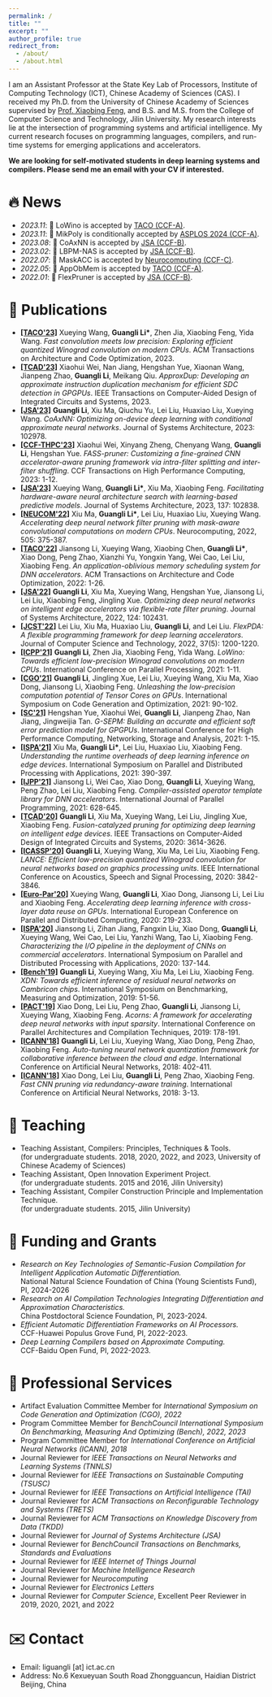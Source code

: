 ```yaml
---
permalink: /
title: ""
excerpt: ""
author_profile: true
redirect_from: 
  - /about/
  - /about.html
---
```


<span class='anchor' id='about-me'></span>
I am an Assistant Professor at the State Key Lab of Processors, Institute of Computing Technology (ICT), Chinese Academy of Sciences (CAS). I received my Ph.D. from the University of Chinese Academy of Sciences supervised by [Prof. Xiaobing Feng][3], and B.S. and M.S. from the College of Computer Science and Technology, Jilin University. My research interests lie at the intersection of programming systems and artificial intelligence. My current research focuses on programming languages, compilers, and run-time systems for emerging applications and accelerators.

**We are looking for self-motivated students in deep learning systems and compilers. Please send me an email with your CV if interested.**  

# 🔥 News
- *2023.11*: 🎉 LoWino is accepted by [TACO (CCF-A)][108].   
- *2023.11*: 🎉 MikPoly is conditionally accepted by [ASPLOS 2024 (CCF-A)][999].
- *2023.08*: 🎉 CoAxNN is accepted by [JSA (CCF-B)][106].
- *2023.02*: 🎉 LBPM-NAS is accepted by [JSA (CCF-B)][106].
- *2022.07*: 🎉 MaskACC is accepted by [Neurocomputing (CCF-C)][109].
- *2022.05*: 🎉 AppObMem is accepted by [TACO (CCF-A)][108].
- *2022.01*: 🎉 FlexPruner is accepted by [JSA (CCF-B)][106]. 

# 📝 Publications 

* **[[TACO'23]][999]** Xueying Wang, **Guangli Li\***, Zhen Jia, Xiaobing Feng, Yida Wang. *Fast convolution meets low precision: Exploring efficient quantized Winograd convolution on modern CPUs*. ACM Transactions on Architecture and Code Optimization, 2023.
* **[[TCAD'23]][999]** Xiaohui Wei, Nan Jiang, Hengshan Yue, Xiaonan Wang, Jianpeng Zhao, **Guangli Li**, Meikang Qiu. *ApproxDup: Developing an approximate instruction duplication mechanism for efficient SDC detection in GPGPUs*. IEEE Transactions on Computer-Aided Design of Integrated Circuits and Systems, 2023.  
* **[[JSA'23]][999]** **Guangli Li**, Xiu Ma, Qiuchu Yu, Lei Liu, Huaxiao Liu, Xueying Wang. *CoAxNN: Optimizing on-device deep learning with conditional approximate neural networks*. Journal of Systems Architecture, 2023: 102978.
* **[[CCF-THPC'23]][999]** Xiaohui Wei, Xinyang Zheng, Chenyang Wang, **Guangli Li**, Hengshan Yue. *FASS-pruner: Customizing a fine-grained CNN accelerator-aware pruning framework via intra-filter splitting and inter-filter shuffling*. CCF Transactions on High Performance Computing, 2023: 1-12.
* **[[JSA'23]][999]** Xueying Wang, **Guangli Li\***, Xiu Ma, Xiaobing Feng. *Facilitating hardware-aware neural architecture search with learning-based predictive models*. Journal of Systems Architecture, 2023, 137: 102838.
* **[[NEUCOM'22]][999]** Xiu Ma, **Guangli Li\***, Lei Liu, Huaxiao Liu, Xueying Wang. *Accelerating deep neural network filter pruning with mask-aware convolutional computations on modern CPUs*. Neurocomputing, 2022, 505: 375-387.
* **[[TACO'22]][999]** Jiansong Li, Xueying Wang, Xiaobing Chen, **Guangli Li\***, Xiao Dong, Peng Zhao, Xianzhi Yu, Yongxin Yang, Wei Cao, Lei Liu, Xiaobing Feng. *An application-oblivious memory scheduling system for DNN accelerators*. ACM Transactions on Architecture and Code Optimization, 2022: 1-26.
* **[[JSA'22]][999]** **Guangli Li**, Xiu Ma, Xueying Wang, Hengshan Yue, Jiansong Li, Lei Liu, Xiaobing Feng, Jingling Xue. *Optimizing deep neural networks on intelligent edge accelerators via flexible-rate filter pruning*. Journal of Systems Architecture, 2022, 124: 102431.
* **[[JCST'22]][999]** Lei Liu, Xiu Ma, Huaxiao Liu, **Guangli Li**, and Lei Liu. *FlexPDA: A flexible programming framework for deep learning accelerators*. Journal of Computer Science and Technology, 2022, 37(5): 1200-1220.
* **[[ICPP'21]][999]** **Guangli Li**, Zhen Jia, Xiaobing Feng, Yida Wang. *LoWino: Towards efficient low-precision Winograd convolutions on modern CPUs*. International Conference on Parallel Processing, 2021: 1-11.
* **[[CGO'21]][999]** **Guangli Li**, Jingling Xue, Lei Liu, Xueying Wang, Xiu Ma, Xiao Dong, Jiansong Li, Xiaobing Feng. *Unleashing the low-precision computation potential of Tensor Cores on GPUs*. International Symposium on Code Generation and Optimization, 2021: 90-102.
* **[[SC'21]][999]** Hengshan Yue, Xiaohui Wei, **Guangli Li**, Jianpeng Zhao, Nan Jiang, Jingweijia Tan. *G-SEPM: Building an accurate and efficient soft error prediction model for GPGPUs*.  International Conference for High Performance Computing, Networking, Storage and Analysis, 2021: 1-15.
* **[[ISPA'21]][999]** Xiu Ma, **Guangli Li\***, Lei Liu, Huaxiao Liu, Xiaobing Feng. *Understanding the runtime overheads of deep learning inference on edge devices*. International Symposium on Parallel and Distributed Processing with Applications, 2021: 390-397.
* **[[IJPP'21]][999]** Jiansong Li, Wei Cao, Xiao Dong, **Guangli Li**, Xueying Wang, Peng Zhao, Lei Liu, Xiaobing Feng. *Compiler-assisted operator template library for DNN accelerators*. International Journal of Parallel Programming, 2021: 628-645.
* **[[TCAD'20]][999]** **Guangli Li**, Xiu Ma, Xueying Wang, Lei Liu, Jingling Xue, Xiaobing Feng. *Fusion-catalyzed pruning for optimizing deep learning on intelligent edge devices*. IEEE Transactions on Computer-Aided Design of Integrated Circuits and Systems, 2020: 3614-3626.  
* **[[ICASSP'20]][999]** **Guangli Li**, Xueying Wang, Xiu Ma, Lei Liu, Xiaobing Feng. *LANCE: Efficient low-precision quantized Winograd convolution for neural networks based on graphics processing units*. IEEE International Conference on Acoustics, Speech and Signal Processing, 2020: 3842-3846.
* **[[Euro-Par'20]][999]** Xueying Wang, **Guangli Li**, Xiao Dong, Jiansong Li, Lei Liu and Xiaobing Feng. *Accelerating deep learning inference with cross-layer data reuse on GPUs*. International European Conference on Parallel and Distributed Computing, 2020: 219-233.
* **[[ISPA'20]][999]** Jiansong Li, Zihan Jiang, Fangxin Liu, Xiao Dong, **Guangli Li**, Xueying Wang, Wei Cao, Lei Liu, Yanzhi Wang, Tao Li, Xiaobing Feng. *Characterizing the I/O pipeline in the deployment of CNNs on commercial accelerators*. International Symposium on Parallel and Distributed Processing with Applications, 2020: 137-144.
* **[[Bench'19]][999]** **Guangli Li**, Xueying Wang, Xiu Ma, Lei Liu, Xiaobing Feng. *XDN: Towards efficient inference of residual neural networks on Cambricon chips*. International Symposium on Benchmarking, Measuring and Optimization, 2019: 51-56.
* **[[PACT'19]][999]** Xiao Dong, Lei Liu, Peng Zhao, **Guangli Li**, Jiansong Li, Xueying Wang, Xiaobing Feng. *Acorns: A framework for accelerating deep neural networks with input sparsity*. International Conference on Parallel Architectures and Compilation Techniques, 2019: 178-191.
* **[[ICANN'18]][999]** **Guangli Li**, Lei Liu, Xueying Wang, Xiao Dong, Peng Zhao, Xiaobing Feng. *Auto-tuning neural network quantization framework for collaborative inference between the cloud and edge*. International Conference on Artificial Neural Networks, 2018: 402-411.
* **[[ICANN'18]][999]** Xiao Dong, Lei Liu, **Guangli Li**, Peng Zhao, Xiaobing Feng. *Fast CNN pruning via redundancy-aware training*. International Conference on Artificial Neural Networks, 2018: 3-13.

# 📖 Teaching
* Teaching Assistant, Compilers: Principles, Techniques & Tools.   
  (for undergraduate students. 2018, 2020, 2022, and 2023, University of Chinese Academy of Sciences)
* Teaching Assistant, Open Innovation Experiment Project.   
  (for undergraduate students. 2015 and 2016, Jilin University)
* Teaching Assistant, Compiler Construction Principle and Implementation Technique.   
  (for undergraduate students. 2015, Jilin University)

# 📑 Funding and Grants
* *Research on Key Technologies of Semantic-Fusion Compilation for Intelligent Application Automatic Differentiation.*  
National Natural Science Foundation of China (Young Scientists Fund), PI, 2024-2026
* *Research on AI Compilation Technologies Integrating Differentiation and Approximation Characteristics.*  
China Postdoctoral Science Foundation, PI, 2023-2024.
* *Efficient Automatic Differentiation Frameworks on AI Processors.*  
CCF-Huawei Populus Grove Fund, PI, 2022-2023.
* *Deep Learning Compilers based on Approximate Computing.*  
CCF-Baidu Open Fund, PI, 2022-2023.

# 🏢 Professional Services
* Artifact Evaluation Committee Member for *International Symposium on Code Generation and Optimization (CGO), 2022*  
* Program Committee Member for *BenchCouncil International Symposium On Benchmarking, Measuring And Optimizing (Bench), 2022, 2023*  
* Program Committee Member for *International Conference on Artificial Neural Networks (ICANN), 2018*  
* Journal Reviewer for *IEEE Transactions on Neural Networks and Learning Systems (TNNLS)* 
* Journal Reviewer for *IEEE Transactions on Sustainable Computing (TSUSC)*
* Journal Reviewer for *IEEE Transactions on Artificial Intelligence (TAI)* 
* Journal Reviewer for *ACM Transactions on Reconfigurable Technology and Systems (TRETS)*
* Journal Reviewer for *ACM Transactions on Knowledge Discovery from Data (TKDD)*
* Journal Reviewer for *Journal of Systems Architecture (JSA)*
* Journal Reviewer for *BenchCouncil Transactions on Benchmarks, Standards and Evaluations*
* Journal Reviewer for *IEEE Internet of Things Journal*
* Journal Reviewer for *Machine Intelligence Research* 
* Journal Reviewer for *Neurocomputing* 
* Journal Reviewer for *Electronics Letters*
* Journal Reviewer for *Computer Science*, Excellent Peer Reviewer in 2019, 2020, 2021, and 2022

# ✉️ Contact
* Email: liguangli [at] ict.ac.cn
* Address: No.6 Kexueyuan South Road Zhongguancun, Haidian District Beijing, China

[1]:http://ccst.jlu.edu.cn/info/1026/2144.htm
[2]:http://ccst.jlu.edu.cn/info/1312/12891.htm
[3]:http://people.ucas.ac.cn/~fengxiaobing
[4]:http://www.ict.ac.cn/
[5]:http://www.carch.ac.cn/
[6]:http://ccst.jlu.edu.cn/info/1026/2150.htm
[101]:http://www.benchcouncil.org/bench19/index.html
[102]:https://2020.euro-par.org/
[103]:https://conf.researchr.org/home/cgo-2021
[104]:https://oaciss.uoregon.edu/icpp21/index.php
[105]:http://www.cloud-conf.net/ispa2021/
[106]:https://www.sciencedirect.com/journal/journal-of-systems-architecture
[107]:https://jcst.ict.ac.cn/EN/1000-9000/home.shtml
[108]:https://dl.acm.org/journal/taco
[109]:https://www.journals.elsevier.com/neurocomputing
[999]:https://liguangli.me
